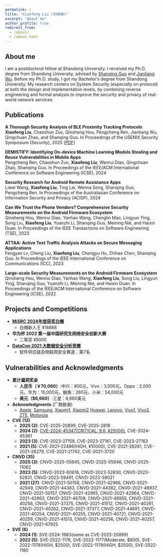 ```yaml
---
permalink: /
title: "Xiaofeng Liu (刘晓峰)"
excerpt: "About me"
author_profile: true
redirect_from: 
  - /about/
  - /about.html
---
```


About me
------
I am a postdoctoral fellow at Shandong University. I received my Ph.D. degree from Shandong University, advised by [Shanqing Guo](https://sduiseclab.github.io/) and [Jianliang Wu](https://allenjlw.github.io/). Before my Ph.D. study, I got my Bachelor’s degree from Shandong University. 
My research centers on System Security (especially on protocol) at both the design and implementation levels, by combining reverse engineering and formal analysis to improve the security and privacy of real-world network services. 

Publications
------


**A Thorough Security Analysis of BLE Proximity Tracking Protocols**<br/>
**Xiaofeng Liu**, Chaoshun Zuo, Qinsheng Hou, Pengcheng Ren, Jianliang Wu, Qingchuan Zhao, and Shanqing Guo. In Proceedings of the USENIX Security Symposium (Security), 2025 [[PDF]](https://www.usenix.org/system/files/conference/usenixsecurity25/sec24winter-prepub-224-liu-xiaofeng.pdf) <br/>

**DEMISTIFY: Identifying On-device Machine Learning Models Stealing and Reuse Vulnerabilities in Mobile Apps**<br/>
Pengcheng Ren, Chaoshun Zuo, **Xiaofeng Liu**, Wenrui Diao, Qingchuan Zhao, Shanqing Guo. In Proceedings of the IEEE/ACM International Conference on Software Engineering (ICSE), 2024  <br/>

**Security Research for Android Remote Assistance Apps**<br/>
Liwei Wang, **Xiaofeng Liu**, Ting Lei, Wenna Song, Shanqing Guo, Pengcheng Ren. In Proceedings of the Australasian Conference on Information Security and Privacy (ACISP), 2024  <br/>

**Can We Trust the Phone Vendors? Comprehensive Security Measurements on the Android Firmware Ecosystem**<br/>
Qinsheng Hou, Wenrui Diao, Yanhao Wang, Chenglin Mao, Lingyun Ying, Song Liu, **Xiaofeng Liu**, Yuanzhi Li, Shanqing Guo, Meining Nie, and Haixin Duan. In Proceedings of the IEEE Transactions on Software Engineering (TSE), 2023  <br/>

**ATTAA: Active Text Traffic Analysis Attacks on Secure Messaging Applications**<br/>
Fengyan Lv, Cheng Liu, **Xiaofeng Liu**, Chengyu Hu, Zhihao Chen, Shanqing Guo. In Proceedings of the IEEE International Conference on Communications (ICC), 2023  <br/>

**Large-scale Security Measurements on the Android Firmware Ecosystem**<br/>
Qinsheng Hou, Wenrui Diao, Yanhao Wang, **Xiaofeng Liu**, Song Liu, Lingyun Ying, Shanqing Guo, Yuanzhi Li, Meining Nie, and Haixin Duan. In Proceedings of the IEEE/ACM International Conference on Software Engineering (ICSE), 2022  <br/>



## Projects and Competitions

- [**MiSRC 2024年度获奖白帽**](https://sec.xiaomi.com/#/notice/detail/227)
  - 白帽新人王 ¥18888
- **华为杯 2022 第一届中国研究生网络安全创新大赛**
  - 二等奖 ¥5000
- [**DataCon 2021 大数据安全分析竞赛**](https://www.datacon.org.cn/datacon2021)
  - 软件供应链及物联网安全赛道：第7名



Vulnerabilities and Acknowledgments
------
- **累计漏洞奖金**
  - **人民币（￥70,060）**:中兴：800元，Vivo：3,000元，Oppo：2,000元，华为：10,000元，魅族：260元，小米：54,000元
  - **美元（$6,660）**:三星：6,660美元
- **Acknowledgments** (厂商致谢)
  - [Apple](https://support.apple.com/en-us/121250), [Samsung](https://security.samsungmobile.com/serviceWeb.smsb), [Xiaomi1](https://trust.mi.com/zh-CN/misrc/bulletins/advisory?cveId=558), [Xiaomi2](https://trust.mi.com/zh-CN/misrc/bulletins/advisory?cveId=548) [Huawei](https://device.harmonyos.com/cn/docs/security/acknowledgments/security-acknowledgments-0000001050066659), [Lenovo](https://iknow.lenovo.com.cn/detail/199217.html), [Vivo1](https://www.vivo.com/en/support/security-advisory-detail?id=9), [Vivo2](https://www.vivo.com/en/support/security-advisory-detail?id=10), [ZTE](https://support.zte.com.cn/support/news/LoopholeInfoDetail.aspx?newsId=1019084), [Motorola](https://en-us.support.motorola.com/app/answers/detail/a_id/186727)
- **CVE (12)**
  - **2025 (2)**: CVE-2025-20899, CVE-2025-2818
  - **2024 (2)**: [CVE-2024-45347(CRITICAL: 9.6, ¥25000)](https://www.cve.org/cverecord?id=CVE-2024-45347), CVE-2024-45361
  - **2023 (3)**: CVE-2023-27159,  CVE-2023-27161, CVE-2023-27163
  - **2021 (5)**: CVE-2021-22486(HIGH, ¥10000), CVE-2021-26281, CVE-2021-26279, CVE-2021-21742, CVE-2021-3720
- **CNVD (35)**
  - **2025 (3)**: CNVD-2025-05845, CNVD-2025-05846, CNVD-2025-11062
  - **2023 (5)**: CNVD-2023-60618, CNVD-2023-52830, CNVD-2023-52831, CNVD-2023-59491, CNVD-2023-59021
  - **2021 (27)**: CNVD-2021-50158, CNVD-2021-42966, CNVD-2021-42949, CNVD-2021-44383, CNVD-2021-44382, CNVD-2021-48937, CNVD-2021-50157, CNVD-2021-42965, CNVD-2021-42964, CNVD-2021-42963, CNVD-2021-46708, CNVD-2021-48955, CNVD-2021-40258, CNVD-2021-37375, CNVD-2021-41512, CNVD-2021-40261, CNVD-2021-40262, CNVD-2021-37377, CNVD-2021-44691, CNVD-2021-40254, CNVD-2021-40255, CNVD-2021-40721, CNVD-2021-40259, CNVD-2021-41513, CNVD-2021-40256, CNVD-2021-40257, CNVD-2021-67925
- **SVE (6)**
  - **2024 (1)**: SVE-2024-1883(same as CVE-2025-20899)
  - **2022 (5)**: SVE-2022-1176, SVE-2022-1177(Moderate, $800), SVE-2022-1178(HIGH, $2500), SVE-2022-1179(HIGH, $2500), SVE-2022-1180

 
